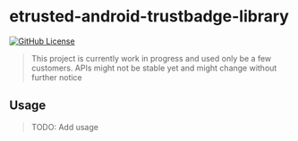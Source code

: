 etrusted-android-trustbadge-library
===
[![GitHub License](https://img.shields.io/badge/license-MIT-lightgrey.svg)](https://github.com/trustedshops-public/etrusted-android-trustbadge-library/blob/main/LICENSE)

> This project is currently work in progress and used only be a few
> customers. APIs might not be stable yet and might change without
> further notice

## Usage

> TODO: Add usage

